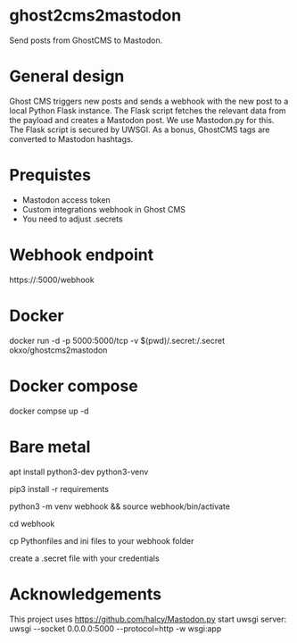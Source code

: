 # ghost2cms2mastodon
Send posts from GhostCMS to Mastodon.

# General design
Ghost CMS triggers new posts and sends a webhook with the new post to a local Python Flask instance.
The Flask script fetches the relevant data from the payload and creates a Mastodon post. We use Mastodon.py for this.
The Flask script is secured by UWSGI.
As a bonus, GhostCMS tags are converted to Mastodon hashtags.

# Prequistes
- Mastodon access token 
- Custom integrations webhook in Ghost CMS
- You need to adjust .secrets 

# Webhook endpoint
 https://<yourIP>:5000/webhook

# Docker
docker run -d -p 5000:5000/tcp -v $(pwd)/.secret:/.secret okxo/ghostcms2mastodon

# Docker compose
docker compse up -d

# Bare metal
apt install python3-dev python3-venv
 
pip3 install -r requirements
 
python3 -m venv webhook && source webhook/bin/activate
 
cd webhook
 
cp Pythonfiles and ini files to your webhook folder
 
create a .secret file with your credentials
 
# Acknowledgements
This project uses https://github.com/halcy/Mastodon.py
start uwsgi server: uwsgi --socket 0.0.0.0:5000 --protocol=http -w wsgi:app
